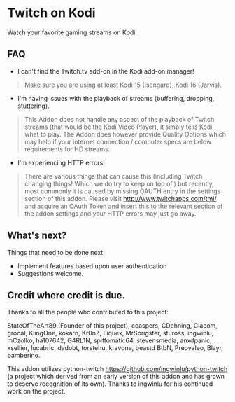 Twitch on Kodi
==================

Watch your favorite gaming streams on Kodi.

FAQ
----------------

* I can't find the Twitch.tv add-on in the Kodi add-on manager!

> Make sure you are using at least Kodi 15 (Isengard), Kodi 16 (Jarvis).

* I'm having issues with the playback of streams (buffering, dropping, stuttering).

> This Addon does not handle any aspect of the playback of Twitch streams (that would be the Kodi Video Player), it simply tells Kodi what to play.
> The Addon does however provide Quality Options which may help if your internet connection / computer specs are below requirements for HD streams.

* I'm experiencing HTTP errors!

> There are various things that can cause this (including Twitch changing things! Which we do try to keep on top of.) but recently, most commonly it is caused by missing OAUTH entry in the settings section of this addon. Please visit http://www.twitchapps.com/tmi/ and acquire an OAuth Token and insert this to the relevant section of the addon settings and your HTTP errors may just go away.

What's next?
----------------

Things that need to be done next:

* Implement features based upon user authentication
* Suggestions welcome.

Credit where credit is due.
-------------

Thanks to all the people who contributed to this project:

StateOfTheArt89 (Founder of this project), ccaspers, CDehning, Giacom, grocal, KlingOne, kokarn, Kr0nZ, Liquex, MrSprigster, stuross, ingwinlu, mCzolko, ha107642, G4RL1N, spiffomatic64, stevensmedia, anxdpanic, xsellier, lucabric, dadobt, torstehu, kravone, beastd BtbN, Preovaleo, Blayr, bamberino.

This addon utilizes python-twitch https://github.com/ingwinlu/python-twitch (a project which derived from an early version of this addon and has grown to deserve recognition of its own). Thanks to ingwinlu for his continued work on the project.
